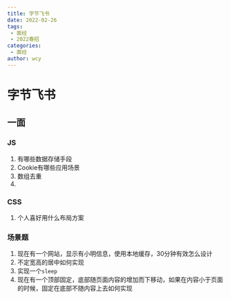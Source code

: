 ```yaml
---
title: 字节飞书
date: 2022-02-26
tags:
 - 面经
 - 2022春招
categories:
 - 面经
author: wcy
---
```

# 字节飞书
## 一面
### JS
1. 有哪些数据存储手段
2. Cookie有哪些应用场景
3. 数组去重
4. 

### CSS
1. 个人喜好用什么布局方案

### 场景题
1. 现在有一个网站，显示有小明信息，使用本地缓存，30分钟有效怎么设计
2. 不定宽高的居中如何实现
3. 实现一个`sleep`
4. 现在有一个顶部固定，底部随页面内容的增加而下移动，如果在内容小于页面的时候，固定在底部不随内容上去如何实现

